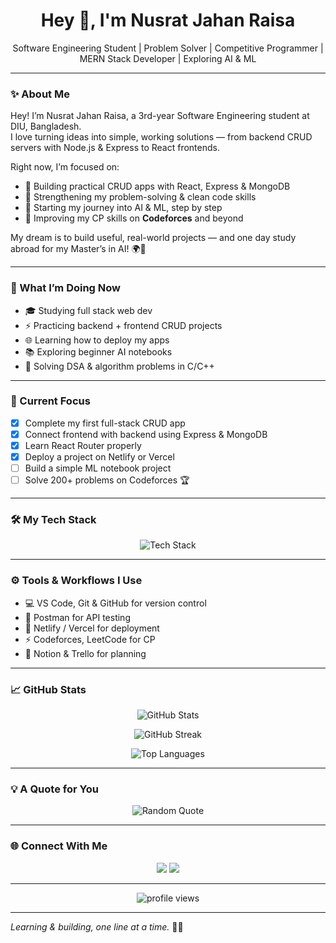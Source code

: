 <h1 align="center">Hey 👋, I'm Nusrat Jahan Raisa</h1>

<p align="center">
   Software Engineering Student | Problem Solver | Competitive Programmer | MERN Stack Developer | Exploring AI & ML 
</p>

---

### ✨ About Me

Hey! I’m Nusrat Jahan Raisa, a 3rd-year Software Engineering student at DIU, Bangladesh.  
I love turning ideas into simple, working solutions — from backend CRUD servers with Node.js & Express to React frontends.

Right now, I’m focused on:
- 🔹 Building practical CRUD apps with React, Express & MongoDB
- 🔹 Strengthening my problem-solving & clean code skills
- 🔹 Starting my journey into AI & ML, step by step
- 🔹 Improving my CP skills on **Codeforces** and beyond

My dream is to build useful, real-world projects — and one day study abroad for my Master’s in AI! 🌍🚀

---

### 🚀 What I’m Doing Now

- 🎓 Studying full stack web dev
- ⚡️ Practicing backend + frontend CRUD projects
- 🌐 Learning how to deploy my apps
- 📚 Exploring beginner AI notebooks
- 🧩 Solving DSA & algorithm problems in C/C++

---

### 📌 Current Focus

- [x] Complete my first full-stack CRUD app
- [x] Connect frontend with backend using Express & MongoDB
- [x] Learn React Router properly
- [x] Deploy a project on Netlify or Vercel
- [ ] Build a simple ML notebook project
- [ ] Solve 200+ problems on Codeforces 🏆

---

### 🛠️ My Tech Stack

<p align="center">
  <img src="https://skillicons.dev/icons?i=js,nodejs,react,express,mongodb,html,css,python,c,cpp&perline=8" alt="Tech Stack" />
</p>

---

### ⚙️ Tools & Workflows I Use

- 💻 VS Code, Git & GitHub for version control
- 📌 Postman for API testing
- 🚀 Netlify / Vercel for deployment
- ⚡️ Codeforces, LeetCode for CP
- 🧠 Notion & Trello for planning

---

### 📈 GitHub Stats

<p align="center">
  <img src="https://github-readme-stats.vercel.app/api?username=NusratJahanRaisa&show_icons=true&theme=transparent" alt="GitHub Stats"/>
</p>

<p align="center">
  <img src="https://github-readme-streak-stats.herokuapp.com/?user=NusratJahanRaisa&theme=transparent" alt="GitHub Streak"/>
</p>

<p align="center">
  <img src="https://github-readme-stats.vercel.app/api/top-langs/?username=NusratJahanRaisa&layout=compact" alt="Top Languages"/>
</p>

---

### 💡 A Quote for You

<p align="center">
  <img src="https://quotes-github-readme.vercel.app/api?type=horizontal&theme=radical" alt="Random Quote" />
</p>

---

### 🌐 Connect With Me

<p align="center">
  <a href="https://www.linkedin.com/in/YOUR-LINKEDIN" target="_blank"><img src="https://img.shields.io/badge/LinkedIn-blue?style=for-the-badge&logo=linkedin&logoColor=white"/></a>
  <a href="mailto:jahanthinks@gmail.com" target="_blank"><img src="https://img.shields.io/badge/Email-D14836?style=for-the-badge&logo=gmail&logoColor=white"/></a>
</p>

---

<p align="center">
  <img src="https://komarev.com/ghpvc/?username=NusratJahanRaisa&label=Profile%20views&color=0e75b6&style=flat" alt="profile views" />
</p>

---

*Learning & building, one line at a time.* 🚀✨
